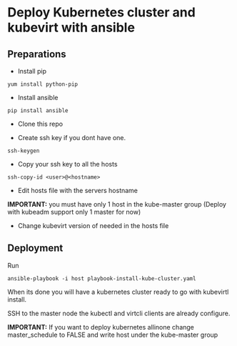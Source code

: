# Deploy Kubernetes cluster and kubevirt with ansible

## Preparations

* Install pip
```$xslt
yum install python-pip
```

* Install ansible
```$xslt
pip install ansible
```

* Clone this repo

* Create ssh key if you dont have one.
```$xslt
ssh-keygen
```

* Copy your ssh key to all the hosts
```$xslt
ssh-copy-id <user>@<hostname>
```

* Edit hosts file with the servers hostname

**IMPORTANT:** you must have only 1 host in the kube-master group (Deploy with kubeadm support only 1 master for now)

* Change kubevirt version of needed in the hosts file

## Deployment
Run
```$xslt
ansible-playbook -i host playbook-install-kube-cluster.yaml 
```

When its done you will have a kubernetes cluster ready to go with kubevirtl install.

SSH to the master node the kubectl and virtcli clients are already configure.

**IMPORTANT:** If you want to deploy kubernetes allinone change master_schedule to FALSE and write host under the kube-master group
 